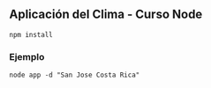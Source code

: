 ## Aplicación del Clima - Curso Node

```npm install```

### Ejemplo
```
node app -d "San Jose Costa Rica"
```
